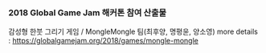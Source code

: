 ### 2018 Global Game Jam 해커톤 참여 산출물
감성형 한붓 그리기 게임 / MongleMongle 팀(최후양, 명평윤, 양소영)
more details : https://globalgamejam.org/2018/games/mongle-mongle
